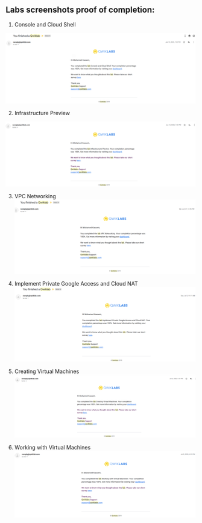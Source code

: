 ## Labs screenshots proof of completion:



1. Console and Cloud Shell

![Console-and-Cloud-Shell](./labs_screenshots/Console-and-Cloud-Shell.png)

2. Infrastructure Preview

![Infrastructure-Preview](./labs_screenshots/Infrastructure-Preview.png)

3. VPC Networking
![VPC-Networking](./labs_screenshots/VPC-Networking.png)


4. Implement Private Google Access and Cloud NAT
![Implement-Private-Google-Access-and-Cloud-NAT](./labs_screenshots/Implement-Private-Google-Access-and-Cloud-NAT.png)

5. Creating Virtual Machines
![Creating-Virtual-Machines](./labs_screenshots/Creating-Virtual-Machines.png)

6. Working with Virtual Machines
![Working-with-Virtual-Machines](./labs_screenshots/Working-with-Virtual-Machines.png)